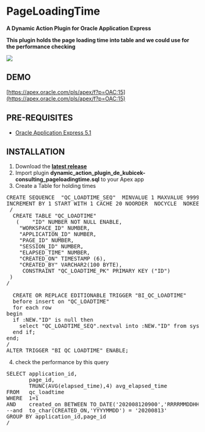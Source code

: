 # PageLoadingTime
**A Dynamic Action Plugin for Oracle Application Express**

**This plugin holds the page loading time into table and we could use for the performance checking**


![](https://raw.githubusercontent.com/Saeed-Hassanpour/PageLoadingTime/master/preview.gif)

## DEMO ##

[https://apex.oracle.com/pls/apex/f?p=OAC:15](https://apex.oracle.com/pls/apex/f?p=OAC:15)


## PRE-REQUISITES ##

* [Oracle Application Express 5.1](https://apex.oracle.com)

## INSTALLATION ##

1. Download the **[latest release](https://github.com/Saeed-Hassanpour/PageLoadingTime/releases/latest)**
2. Import plugin **dynamic_action_plugin_de_kubicek-consulting_pageloadingtime.sql** to your Apex app
3. Create a Table for holding times

<pre>
CREATE SEQUENCE  "QC_LOADTIME_SEQ"  MINVALUE 1 MAXVALUE 9999999999999999999999999999 
INCREMENT BY 1 START WITH 1 CACHE 20 NOORDER  NOCYCLE  NOKEEP  NOSCALE  GLOBAL ;
 /
  CREATE TABLE "QC_LOADTIME" 
   (	"ID" NUMBER NOT NULL ENABLE, 
	"WORKSPACE_ID" NUMBER, 
	"APPLICATION_ID" NUMBER, 
	"PAGE_ID" NUMBER, 
	"SESSION_ID" NUMBER, 
	"ELAPSED_TIME" NUMBER, 
	"CREATED_ON" TIMESTAMP (6), 
	"CREATED_BY" VARCHAR2(100 BYTE), 
	 CONSTRAINT "QC_LOADTIME_PK" PRIMARY KEY ("ID")
 )
/

  CREATE OR REPLACE EDITIONABLE TRIGGER "BI_QC_LOADTIME" 
  before insert on "QC_LOADTIME"               
  for each row  
begin   
  if :NEW."ID" is null then 
    select "QC_LOADTIME_SEQ".nextval into :NEW."ID" from sys.dual; 
  end if; 
end; 
/
ALTER TRIGGER "BI_QC_LOADTIME" ENABLE;
</pre>


4. check the performance by this query

<pre>
SELECT application_id,
       page_id,
       TRUNC(AVG(elapsed_time),4) avg_elapsed_time
FROM   qc_loadtime
WHERE  1=1
AND    created_on BETWEEN TO_DATE('202008120900','RRRRMMDDHH24MISS') AND TO_DATE('202008132300','RRRRMMDDHH24MISS') 
--and  to_char(CREATED_ON,'YYYYMMDD') = '20200813'
GROUP BY application_id,page_id
/
</pre>

